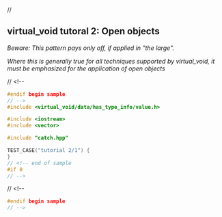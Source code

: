 ﻿// <!--
#if 0
// -->

<a name="t1"></a> 
## virtual_void tutoral 2: Open objects

*Beware: This pattern pays only off, if applied in "the large".* 

*Where this is generally true for all techniques supported by virtual_void, it must be emphasized for the application of open objects* 



// <!--
```cpp
#endif begin sample
// -->
#include <virtual_void/data/has_type_info/value.h>

#include <iostream>
#include <vector>

#include "catch.hpp"

TEST_CASE("tutorial 2/1") {
}
// <!-- end of sample
#if 0
// -->
```

// <!--
```cpp
#endif begin sample
// -->



